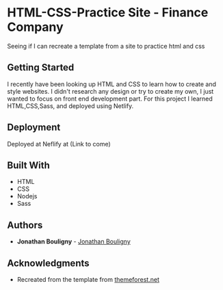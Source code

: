 # HTML-CSS-Practice Site - Finance Company

Seeing if I can recreate a template from a site to practice html and css

## Getting Started
I recently have been looking up HTML and CSS to learn how to create and style websites. I didn't research any design or try to create my own, I just wanted to focus on front end development part. For this project I learned HTML,CSS,Sass, and deployed using Netlify.

## Deployment

Deployed at Neflify at (Link to come)

## Built With

* HTML
* CSS
* Nodejs
* Sass

## Authors

* **Jonathan Bouligny** - [Jonathan Bouligny](https://github.com/JonathanBouligny)

## Acknowledgments

* Recreated from the template from [themeforest.net](https://preview.themeforest.net/item/financity-business-financial-wordpress-theme/full_screen_preview/20757434)
